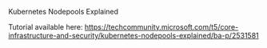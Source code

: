 Kubernetes Nodepools Explained

Tutorial available here:
https://techcommunity.microsoft.com/t5/core-infrastructure-and-security/kubernetes-nodepools-explained/ba-p/2531581
